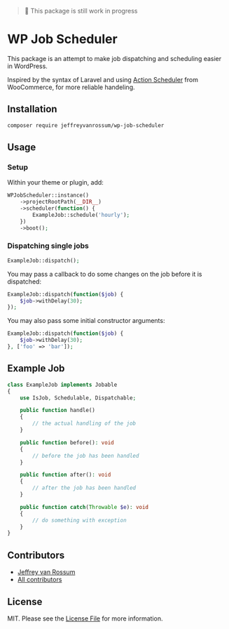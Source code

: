 > 🚧 This package is still work in progress

# WP Job Scheduler

This package is an attempt to make job dispatching and scheduling easier in WordPress.

Inspired by the syntax of Laravel and using [Action Scheduler](https://github.com/woocommerce/action-scheduler/) from WooCommerce, for more reliable handeling.

## Installation

```bash
composer require jeffreyvanrossum/wp-job-scheduler
```

## Usage

### Setup

Within your theme or plugin, add:

```php
WPJobScheduler::instance()
    ->projectRootPath(__DIR__)
    ->scheduler(function() {
        ExampleJob::schedule('hourly');
    })
    ->boot();
```

### Dispatching single jobs

```php
ExampleJob::dispatch();
```

You may pass a callback to do some changes on the job before it is dispatched:

```php
ExampleJob::dispatch(function($job) {
    $job->withDelay(30);
});
```

You may also pass some initial constructor arguments:

```php
ExampleJob::dispatch(function($job) {
    $job->withDelay(30);
}, ['foo' => 'bar']);
```

## Example Job

```php
class ExampleJob implements Jobable
{
    use IsJob, Schedulable, Dispatchable;

    public function handle()
    {
        // the actual handling of the job
    }

    public function before(): void
    {
        // before the job has been handled
    }

    public function after(): void
    {
        // after the job has been handled
    }

    public function catch(Throwable $e): void
    {
        // do something with exception
    }
}
```

## Contributors
* [Jeffrey van Rossum](https://github.com/jeffreyvr)
* [All contributors](https://github.com/jeffreyvr/wp-job-scheduler/graphs/contributors)

## License
MIT. Please see the [License File](/LICENSE) for more information.
